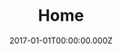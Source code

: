---
title: Home
metaDescription: This is a sample meta description. If one is not present in
  your page/post's front matter, the default metadata.description will be used
  instead.
date: 2017-01-01T00:00:00.000Z
permalink: index.html
eleventyNavigation:
  key: home
  order: 0
---
